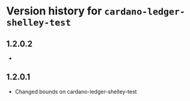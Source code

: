 # Version history for `cardano-ledger-shelley-test`

## 1.2.0.2

*

## 1.2.0.1

* Changed bounds on cardano-ledger-shelley-test
